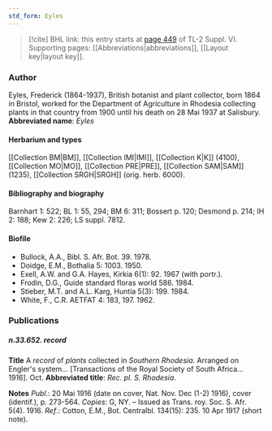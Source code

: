 ```yaml
---
std_form: Eyles
---
```


> [!cite] BHL link: this entry starts at [page 449](https://www.biodiversitylibrary.org/page/33260437) of TL-2 Suppl. VI.
> Supporting pages: [[Abbreviations|abbreviations]], [[Layout key|layout key]].

### Author

Eyles, Frederick (1864-1937), British botanist and plant collector, born 1864 in Bristol, worked for the Department of Agriculture in Rhodesia collecting plants in that country from 1900 until his death on 28 Mai 1937 at Salisbury. 
**Abbreviated name**: *Eyles*

#### Herbarium and types

[[Collection BM|BM]], [[Collection IMI|IMI]], [[Collection K|K]] (4100), [[Collection MO|MO]], [[Collection PRE|PRE]], [[Collection SAM|SAM]] (1235), [[Collection SRGH|SRGH]] (orig. herb. 6000).

#### Bibliography and biography

Barnhart 1: 522; BL 1: 55, 294; BM 6: 311; Bossert p. 120; Desmond p. 214; IH 2: 188; Kew 2: 226; LS suppl. 7812.

#### Biofile

- Bullock, A.A., Bibl. S. Afr. Bot. 39. 1978.
- Doidge, E.M., Bothalia 5: 1003. 1950.
- Exell, A.W. and G.A. Hayes, Kirkia 6(1): 92. 1967 (with portr.).
- Frodin, D.G., Guide standard floras world 586. 1984.
- Stieber, M.T. and A.L. Karg, Huntia 5(3): 199. 1984.
- White, F., C.R. AETFAT 4: 183, 197. 1962.

### Publications

##### n.33.652. record

**Title**
A *record* of *plants* collected in *Southern Rhodesia*. Arranged on Engler's system... \[Transactions of the Royal Society of South Africa... 1916\]. Oct.
**Abbreviated title**: *Rec. pl. S. Rhodesia*.

**Notes**
*Publ*.: 20 Mai 1916 (date on cover, Nat. Nov. Dec (1-2) 1916), cover (identif.), p. 273-564.
*Copies*: G, NY. – Issued as Trans. roy. Soc. S. Afr. 5(4). 1916.
*Ref*.: Cotton, E.M., Bot. Centralbl. 134(15): 235. 10 Apr 1917 (short note).

